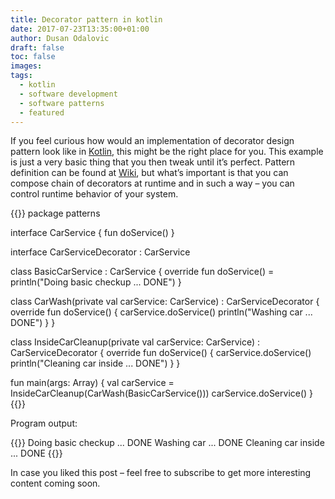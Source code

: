 ```yaml
---
title: Decorator pattern in kotlin
date: 2017-07-23T13:35:00+01:00
author: Dusan Odalovic
draft: false
toc: false
images:
tags:
  - kotlin
  - software development
  - software patterns
  - featured
---
```


If you feel curious how would an implementation of decorator design pattern look like in [Kotlin](https://kotlinlang.org/), 
this might be the right place for you. This example is just a very basic thing that you then tweak until 
it’s perfect. Pattern definition can be found at [Wiki](https://en.wikipedia.org/wiki/Decorator_pattern), but what’s
 important is that you can compose chain of decorators at runtime and in such a way – you can control runtime 
 behavior of your system.

{{<highlight kotlin>}}
package patterns

interface CarService {
    fun doService()
}

interface CarServiceDecorator : CarService

class BasicCarService : CarService {
    override fun doService() = println("Doing basic checkup ... DONE")
}

class CarWash(private val carService: CarService) : CarServiceDecorator {
    override fun doService() {
        carService.doService()
        println("Washing car ... DONE")
    }
}

class InsideCarCleanup(private val carService: CarService) : CarServiceDecorator {
    override fun doService() {
        carService.doService()
        println("Cleaning car inside ... DONE")
    }
}

fun main(args: Array<String>) {
    val carService = InsideCarCleanup(CarWash(BasicCarService()))
    carService.doService()
}
{{</highlight>}}

Program output:

{{<highlight shell>}}
Doing basic checkup ... DONE
Washing car ... DONE
Cleaning car inside ... DONE
{{</highlight>}}

In case you liked this post – feel free to subscribe to get more interesting content coming soon.